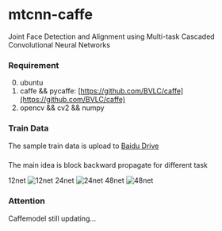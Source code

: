 # mtcnn-caffe
Joint Face Detection and Alignment using Multi-task Cascaded Convolutional Neural Networks

### Requirement
0. ubuntu
1. caffe && pycaffe: [https://github.com/BVLC/caffe](https://github.com/BVLC/caffe)
2. opencv && cv2 && numpy

### Train Data
The sample train data is upload to [Baidu Drive](https://pan.baidu.com/s/1kVmaIR9)

### 
The main idea is block backward propagate for different task

12net
![12net](https://github.com/CongWeilin/mtcnn-caffe/blob/master/12net/train12.png)
24net
![24net](https://github.com/CongWeilin/mtcnn-caffe/blob/master/24net/train24.png)
48net
![48net](https://github.com/CongWeilin/mtcnn-caffe/blob/master/48net/train48.png)

### Attention
Caffemodel still updating... 
